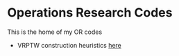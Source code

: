 # Operations Research Codes

This is the home of my OR codes

* VRPTW construction heuristics [here](https://github.com/petersonzilli/or/tree/master/VRPTW)
